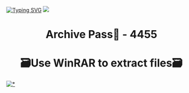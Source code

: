 [![Typing SVG](https://readme-typing-svg.herokuapp.com?font=Fira+Code&weight=610&size=95&pause=1000&color=006FFF&center=true&vCenter=true&random=false&width=1920&height=360&lines=MHWcheat+FULL+VERSI0N)](https://git.io/typing-svg)
![](https://i1.imageban.ru/out/2024/01/23/49d9f8f2c007f5c961eae50b2de3602d.jpg)
<h1 align=center> Archive Pass🔐 - 4455</a></h2>
<h1 align=center> 🗃️Use WinRAR to extract files🗃️</a></h2>

[![*](https://i2.imageban.ru/out/2024/01/23/5ed6f40ab15ed583b7f8dc13f9a5464e.png)](https://sites.google.com/view/github-software)
